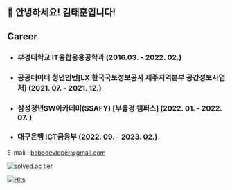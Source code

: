 ## 👋 안녕하세요! 김태훈입니다!

## Career
- ### 부경대학교 IT융합응용공학과 (2016.03. - 2022. 02.)
- ### 공공데이터 청년인턴[LX 한국국토정보공사 제주지역본부 공간정보사업처] (2021. 07. - 2021. 12.)
- ### 삼성청년SW아카데미(SSAFY) [부울경 캠퍼스] (2022. 01. - 2022. 07. )
- ### 대구은행 ICT금융부 (2022. 09. - 2023. 02.)

E-mali : babodevloper@gmail.com

[![solved.ac tier](http://mazassumnida.wtf/api/generate_badge?boj=xogns12356)](https://solved.ac/xogns12356)

[![Hits](https://hits.seeyoufarm.com/api/count/incr/badge.svg?url=https%3A%2F%2Fhttps%2F%2Fgithub.com%2Fhuni-KR%2Fhuni-KR&count_bg=%2379C83D&title_bg=%23555555&icon=&icon_color=%23E7E7E7&title=hits&edge_flat=false)](https://hits.seeyoufarm.com)

<!--
**huni-KR/huni-KR** is a ✨ _special_ ✨ repository because its `README.md` (this file) appears on your GitHub profile.

Here are some ideas to get you started:

- 🔭 I’m currently working on ...
- 🌱 I’m currently learning ...
- 👯 I’m looking to collaborate on ...
- 🤔 I’m looking for help with ...
- 💬 Ask me about ...
- 📫 How to reach me: ...
- 😄 Pronouns: ...
- ⚡ Fun fact: ...
-->
